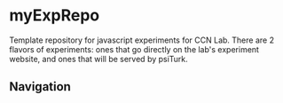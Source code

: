# myExpRepo
Template repository for javascript experiments for CCN Lab. There are 2 flavors of experiments: ones that go directly on the lab's experiment website, and ones that will be served by psiTurk. 

## Navigation
